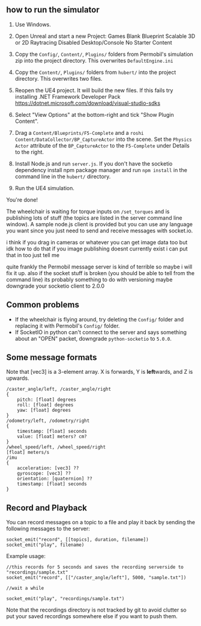 ## how to run the simulator

1. Use Windows.
2. Open Unreal and start a new Project:
	Games
	Blank
	Blueprint
	Scalable 3D or 2D
	Raytracing Disabled
	Desktop/Console
	No Starter Content
	
3. Copy the `Config/`, `Content/`, `Plugins/` folders from Permobil's simulation zip into the project directory. This overwrites `DefaultEngine.ini`

4. Copy the `Content/`, `Plugins/` folders from `hubert/` into the project directory. This overwrites two files. 

5. Reopen the UE4 project. It will build the new files. If this fails try installing .NET Framework Developer Pack https://dotnet.microsoft.com/download/visual-studio-sdks

6. Select "View Options" at the bottom-right and tick "Show Plugin Content".

7. Drag a `Content/Blueprints/F5-Complete` and a `roshi Content/DataCollector/BP_CaptureActor` into the scene. Set the `Physics Actor` attribute of the `BP_CaptureActor` to the `F5-Complete` under Details to the right.

8. Install Node.js and run `server.js`. If you don't have the socketio dependency install npm package manager and run `npm install` in the command line in the `hubert/` directory.

9. Run the UE4 simulation.


You're done!

The wheelchair is waiting for torque inputs on `/set_torques` and is publishing lots of stuff (the topics are listed in the server command line window). A sample node.js client is provided but you can use any language you want since you just need to send and receive messages with socket.io.

i think if you drag in cameras or whatever you can get image data too but idk how to do that if you image publishing doesnt currently exist i can put that in too just tell me

quite frankly the Permobil message server is kind of terrible so maybe i will fix it up. also if the socket stuff is broken (you should be able to tell from the command line) its probably something to do with versioning maybe downgrade your socketio client to 2.0.0

## Common problems
* If the wheelchair is flying around, try deleting the `Config/` folder and replacing it with Permobil's `Config/` folder.
* If SocketIO in python can't connect to the server and says something about an "OPEN" packet, downgrade `python-socketio` to `5.0.0`.


## Some message formats
Note that [vec3] is a 3-element array. X is forwards, Y is **left**wards, and Z is upwards.

	/caster_angle/left, /caster_angle/right
	{
		pitch: [float] degrees
		roll: [float] degrees
		yaw: [float] degrees
	}
	/odometry/left, /odometry/right
	{
		timestamp: [float] seconds
		value: [float] meters? cm?
	}
	/wheel_speed/left, /wheel_speed/right
	[float] meters/s
	/imu
	{
		acceleration: [vec3] ??
		gyroscope: [vec3] ??
		orientation: [quaternion] ??
		timestamp: [float] seconds
	}

## Record and Playback
You can record messages on a topic to a file and play it back by sending the following messages to the server:

	socket_emit("record", [[topics], duration, filename])
	socket_emit("play", filename)

Example usage:
	
	//this records for 5 seconds and saves the recording serverside to "recordings/sample.txt"
	socket_emit("record", [["/caster_angle/left"], 5000, "sample.txt"])

	//wait a while

	socket_emit("play", "recordings/sample.txt")


Note that the recordings directory is not tracked by git to avoid clutter so put your saved recordings somewhere else if you want to push them.
	
